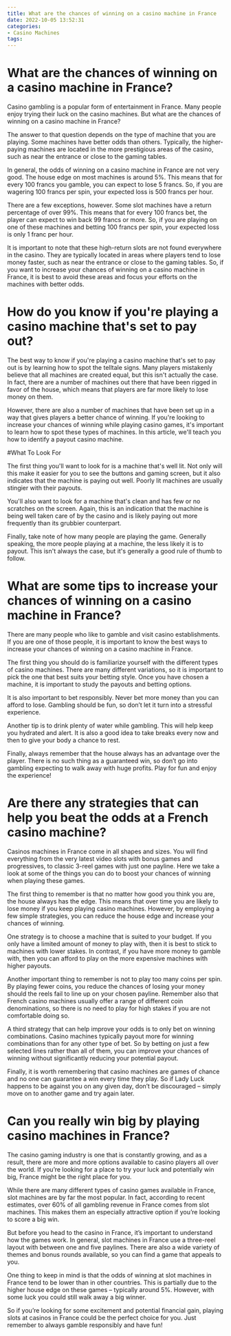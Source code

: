 ```yaml
---
title: What are the chances of winning on a casino machine in France
date: 2022-10-05 13:52:31
categories:
- Casino Machines
tags:
---
```



#  What are the chances of winning on a casino machine in France?

Casino gambling is a popular form of entertainment in France. Many people enjoy trying their luck on the casino machines. But what are the chances of winning on a casino machine in France?

The answer to that question depends on the type of machine that you are playing. Some machines have better odds than others. Typically, the higher-paying machines are located in the more prestigious areas of the casino, such as near the entrance or close to the gaming tables.

In general, the odds of winning on a casino machine in France are not very good. The house edge on most machines is around 5%. This means that for every 100 francs you gamble, you can expect to lose 5 francs. So, if you are wagering 100 francs per spin, your expected loss is 500 francs per hour.

There are a few exceptions, however. Some slot machines have a return percentage of over 99%. This means that for every 100 francs bet, the player can expect to win back 99 francs or more. So, if you are playing on one of these machines and betting 100 francs per spin, your expected loss is only 1 franc per hour.

It is important to note that these high-return slots are not found everywhere in the casino. They are typically located in areas where players tend to lose money faster, such as near the entrance or close to the gaming tables. So, if you want to increase your chances of winning on a casino machine in France, it is best to avoid these areas and focus your efforts on the machines with better odds.

#  How do you know if you're playing a casino machine that's set to pay out?

The best way to know if you're playing a casino machine that's set to pay out is by learning how to spot the telltale signs. Many players mistakenly believe that all machines are created equal, but this isn't actually the case. In fact, there are a number of machines out there that have been rigged in favor of the house, which means that players are far more likely to lose money on them.

However, there are also a number of machines that have been set up in a way that gives players a better chance of winning. If you're looking to increase your chances of winning while playing casino games, it's important to learn how to spot these types of machines. In this article, we'll teach you how to identify a payout casino machine.

#What To Look For

The first thing you'll want to look for is a machine that's well lit. Not only will this make it easier for you to see the buttons and gaming screen, but it also indicates that the machine is paying out well. Poorly lit machines are usually stingier with their payouts.

You'll also want to look for a machine that's clean and has few or no scratches on the screen. Again, this is an indication that the machine is being well taken care of by the casino and is likely paying out more frequently than its grubbier counterpart.

Finally, take note of how many people are playing the game. Generally speaking, the more people playing at a machine, the less likely it is to payout. This isn't always the case, but it's generally a good rule of thumb to follow.

#  What are some tips to increase your chances of winning on a casino machine in France?

There are many people who like to gamble and visit casino establishments. If you are one of those people, it is important to know the best ways to increase your chances of winning on a casino machine in France.

The first thing you should do is familiarize yourself with the different types of casino machines. There are many different variations, so it is important to pick the one that best suits your betting style. Once you have chosen a machine, it is important to study the payouts and betting options.

It is also important to bet responsibly. Never bet more money than you can afford to lose. Gambling should be fun, so don’t let it turn into a stressful experience.

Another tip is to drink plenty of water while gambling. This will help keep you hydrated and alert. It is also a good idea to take breaks every now and then to give your body a chance to rest.

Finally, always remember that the house always has an advantage over the player. There is no such thing as a guaranteed win, so don’t go into gambling expecting to walk away with huge profits. Play for fun and enjoy the experience!

#  Are there any strategies that can help you beat the odds at a French casino machine?

Casinos machines in France come in all shapes and sizes. You will find everything from the very latest video slots with bonus games and progressives, to classic 3-reel games with just one payline. Here we take a look at some of the things you can do to boost your chances of winning when playing these games.

The first thing to remember is that no matter how good you think you are, the house always has the edge. This means that over time you are likely to lose money if you keep playing casino machines. However, by employing a few simple strategies, you can reduce the house edge and increase your chances of winning.

One strategy is to choose a machine that is suited to your budget. If you only have a limited amount of money to play with, then it is best to stick to machines with lower stakes. In contrast, if you have more money to gamble with, then you can afford to play on the more expensive machines with higher payouts.

Another important thing to remember is not to play too many coins per spin. By playing fewer coins, you reduce the chances of losing your money should the reels fail to line up on your chosen payline. Remember also that French casino machines usually offer a range of different coin denominations, so there is no need to play for high stakes if you are not comfortable doing so.

A third strategy that can help improve your odds is to only bet on winning combinations. Casino machines typically payout more for winning combinations than for any other type of bet. So by betting on just a few selected lines rather than all of them, you can improve your chances of winning without significantly reducing your potential payout.

Finally, it is worth remembering that casino machines are games of chance and no one can guarantee a win every time they play. So if Lady Luck happens to be against you on any given day, don’t be discouraged – simply move on to another game and try again later.

#  Can you really win big by playing casino machines in France?

The casino gaming industry is one that is constantly growing, and as a result, there are more and more options available to casino players all over the world. If you’re looking for a place to try your luck and potentially win big, France might be the right place for you.

While there are many different types of casino games available in France, slot machines are by far the most popular. In fact, according to recent estimates, over 60% of all gambling revenue in France comes from slot machines. This makes them an especially attractive option if you’re looking to score a big win.

But before you head to the casino in France, it’s important to understand how the games work. In general, slot machines in France use a three-reel layout with between one and five paylines. There are also a wide variety of themes and bonus rounds available, so you can find a game that appeals to you.

One thing to keep in mind is that the odds of winning at slot machines in France tend to be lower than in other countries. This is partially due to the higher house edge on these games – typically around 5%. However, with some luck you could still walk away a big winner.

So if you’re looking for some excitement and potential financial gain, playing slots at casinos in France could be the perfect choice for you. Just remember to always gamble responsibly and have fun!